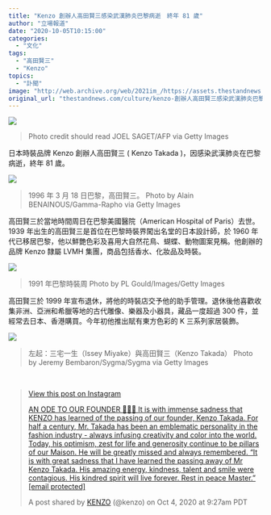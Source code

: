 ```yaml
---
title: "Kenzo 創辦人高田賢三感染武漢肺炎巴黎病逝　終年 81 歲"
author: "立場報道"
date: "2020-10-05T10:15:00"
categories:
  - "文化"
tags:
  - "高田賢三"
  - "Kenzo"
topics:
  - "訃聞"
image: "http://web.archive.org/web/2021im_/https://assets.thestandnews.com/media/photos/Untitled-11111-01_hOzby_XSAABtu.png"
original_url: "thestandnews.com/culture/kenzo-創辦人高田賢三感染武漢肺炎巴黎病逝-終年-81-歲"
---
```

![](http://web.archive.org/web/2021im_/https://assets.thestandnews.com/media/photos/Untitled-11111-01_hOzby_XSAABtu.png)
> Photo credit should read JOEL SAGET/AFP via Getty Images

日本時裝品牌 Kenzo 創辦人高田賢三 ( Kenzo Takada )，因感染武漢肺炎在巴黎病逝，終年 81 歲。

![](http://web.archive.org/web/2021im_/https://assets.thestandnews.com/media/photos/GettyImages-108391017_YyMb7_P84XnKc.jpg)
> 1996 年 3 月 18 日巴黎，高田賢三。 Photo by Alain BENAINOUS/Gamma-Rapho via Getty Images

高田賢三於當地時間周日在巴黎美國醫院（American Hospital of Paris）去世。1939 年出生的高田賢三是首位在巴黎時裝界闖出名堂的日本設計師，於 1960 年代已移居巴黎，他以鮮艷色彩及喜用大自然花鳥、蝴蝶、動物圖案見稱。他創辦的品牌 Kenzo 隸屬 LVMH 集團，商品包括香水、化妝品及時裝。

![](http://web.archive.org/web/2021im_/https://assets.thestandnews.com/media/photos/GettyImages-1001615320_n1NcC_CwQzXk0.jpg)
> 1991 年巴黎時裝周 Photo by PL Gould/Images/Getty Images

高田賢三於 1999 年宣布退休，將他的時裝店交予他的助手管理。退休後他喜歡收集非洲、亞洲和希臘等地的古代雕像、樂器及小器具，藏品一度超過 300 件，並經常去日本、香港購買。今年初他推出賦有東方色彩的 K 三系列家居裝飾。  
  

![](http://web.archive.org/web/2021im_/https://assets.thestandnews.com/media/photos/GettyImages-612603828_6ifoS_bXkGr3T.jpg)
> 左起：三宅一生（Issey Miyake）與高田賢三（Kenzo Takada） Photo by Jeremy Bembaron/Sygma/Sygma via Getty Images

  
 

> [](http://web.archive.org/web/20211229132628/https://www.instagram.com/p/CF7aTBoF-5N/?utm_source=ig_embed&utm_campaign=loading)
> 
> [View this post on Instagram](http://web.archive.org/web/20211229132628/https://www.instagram.com/p/CF7aTBoF-5N/?utm_source=ig_embed&utm_campaign=loading)
> 
> [AN ODE TO OUR FOUNDER 🙏🏻🖤 It is with immense sadness that KENZO has learned of the passing of our founder, Kenzo Takada. For half a century, Mr. Takada has been an emblematic personality in the fashion industry - always infusing creativity and color into the world. Today, his optimism, zest for life and generosity continue to be pillars of our Maison. He will be greatly missed and always remembered. “It is with great sadness that I have learned the passing away of Mr Kenzo Takada. His amazing energy, kindness, talent and smile were contagious. His kindred spirit will live forever. Rest in peace Master.” \[email protected\]](http://web.archive.org/web/20211229132628/https://www.instagram.com/p/CF7aTBoF-5N/?utm_source=ig_embed&utm_campaign=loading)
> 
> A post shared by [KENZO](http://web.archive.org/web/20211229132628/https://www.instagram.com/kenzo/?utm_source=ig_embed&utm_campaign=loading) (@kenzo) on Oct 4, 2020 at 9:27am PDT